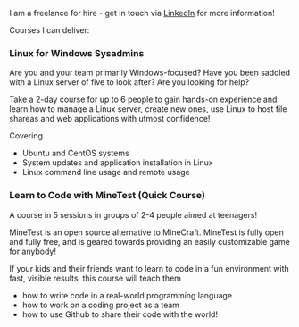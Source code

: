 <!-- 
.. title: Teaching and Training
.. slug: training
.. date: 2017-04-08 21:19:01 UTC+01:00
.. tags: programming, linux, teaching
.. category: 
.. link: 
.. description: I deliver training courses
.. type: text
-->

I am a freelance for hire - get in touch via [LinkedIn](https://linkedin.com/in/taikedz) for more information!

Courses I can deliver:

### Linux for Windows Sysadmins

Are you and your team primarily Windows-focused? Have you been saddled with a Linux server of five to look after? Are you looking for help?

Take a 2-day course for up to 6 people to gain hands-on experience and learn how to manage a Linux server, create new ones, use Linux to host file shareas and web applications with utmost confidence!

Covering

* Ubuntu and CentOS systems
* System updates and application installation in Linux
* Linux command line usage and remote usage

### 

### Learn to Code with MineTest (Quick Course)

A course in 5 sessions in groups of 2-4 people aimed at teenagers!

MineTest is an open source alternative to MineCraft. MineTest is fully open and fully free, and is geared towards providing an easily customizable game for anybody!

If your kids and their friends want to learn to code in a fun environment with fast, visible results, this course will teach them

* how to write code in a real-world programming language
* how to work on a coding project as a team
* how to use Github to share their code with the world!

